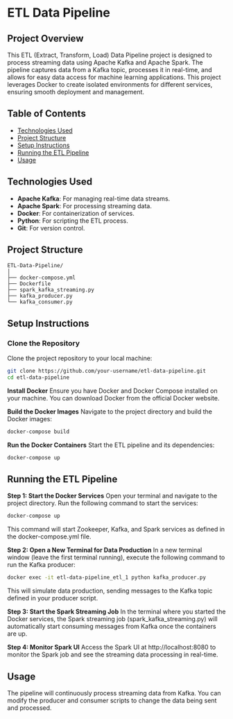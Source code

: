# ETL Data Pipeline

## Project Overview

This ETL (Extract, Transform, Load) Data Pipeline project is designed to process streaming data using Apache Kafka and Apache Spark. The pipeline captures data from a Kafka topic, processes it in real-time, and allows for easy data access for machine learning applications. This project leverages Docker to create isolated environments for different services, ensuring smooth deployment and management.

## Table of Contents

- [Technologies Used](#technologies-used)
- [Project Structure](#project-structure)
- [Setup Instructions](#setup-instructions)
- [Running the ETL Pipeline](#running-the-etl-pipeline)
- [Usage](#usage)

## Technologies Used

- **Apache Kafka**: For managing real-time data streams.
- **Apache Spark**: For processing streaming data.
- **Docker**: For containerization of services.
- **Python**: For scripting the ETL process.
- **Git**: For version control.

## Project Structure

```plaintext
ETL-Data-Pipeline/
│
├── docker-compose.yml
├── Dockerfile
├── spark_kafka_streaming.py
├── kafka_producer.py
└── kafka_consumer.py
```
## Setup Instructions

### Clone the Repository
Clone the project repository to your local machine:

```bash
git clone https://github.com/your-username/etl-data-pipeline.git
cd etl-data-pipeline
```

**Install Docker**
Ensure you have Docker and Docker Compose installed on your machine. You can download Docker from the official Docker website.

**Build the Docker Images**
Navigate to the project directory and build the Docker images:
```bash
docker-compose build
```

**Run the Docker Containers**
Start the ETL pipeline and its dependencies:
```bash
docker-compose up
```

## Running the ETL Pipeline

**Step 1: Start the Docker Services**
Open your terminal and navigate to the project directory. 
Run the following command to start the services:

```bash
docker-compose up
```
This command will start Zookeeper, Kafka, and Spark services as defined in the docker-compose.yml file.

**Step 2: Open a New Terminal for Data Production**
In a new terminal window (leave the first terminal running), execute the following command to run the Kafka producer:
```bash
docker exec -it etl-data-pipeline_etl_1 python kafka_producer.py
```
This will simulate data production, sending messages to the Kafka topic defined in your producer script.

**Step 3: Start the Spark Streaming Job**
In the terminal where you started the Docker services, the Spark streaming job (spark_kafka_streaming.py) will automatically start consuming messages from Kafka once the containers are up.

**Step 4: Monitor Spark UI**
Access the Spark UI at http://localhost:8080 to monitor the Spark job and see the streaming data processing in real-time.

## Usage
The pipeline will continuously process streaming data from Kafka. You can modify the producer and consumer scripts to change the data being sent and processed.

